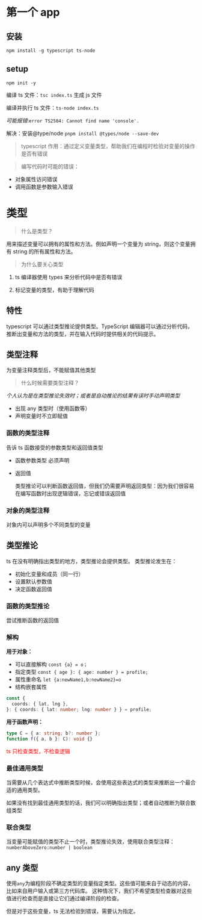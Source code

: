 # 第一个 app

## 安装

`npm install -g typescript ts-node`

## setup

`npm init -y`

编译 ts 文件：`tsc index.ts` 生成 js 文件

编译并执行 ts 文件：`ts-node index.ts`

_可能报错_:`error TS2584: Cannot find name 'console'.`

解决：安装@type/node `pnpm install @types/node --save-dev`

> typescript 作用：通过定义变量类型，帮助我们在编程时检验对变量的操作是否有错误

> 编写代码时可能的错误：

- 对象属性访问错误
- 调用函数是参数输入错误

# 类型

> 什么是类型？

用来描述变量可以拥有的属性和方法。例如声明一个变量为 string，则这个变量拥有 string 的所有属性和方法。

> 为什么要关心类型

1. ts 编译器使用 types 来分析代码中是否有错误

2. 标记变量的类型，有助于理解代码

## 特性

typescript 可以通过类型推论提供类型。TypeScript 编辑器可以通过分析代码，推断出变量和方法的类型，并在输入代码时提供相关的代码提示。

## 类型注释

为变量注释类型后，不能赋值其他类型

> 什么时候需要类型注释？

_个人认为是在类型推论失效时；或者是自动推论的结果有误时手动声明类型_

- 出现 any 类型时（使用函数等）
- 声明变量时不立即赋值

### 函数的类型注释

告诉 ts 函数接受的参数类型和返回值类型

- 函数参数类型 必须声明
- 返回值

  类型推论可以判断函数返回值，但我们仍需要声明返回类型：因为我们很容易在编写函数时出现逻辑错误，忘记或错误返回值

### 对象的类型注释

对象内可以声明多个不同类型的变量

## 类型推论

ts 在没有明确指出类型的地方，类型推论会提供类型。
类型推论发生在：

- 初始化变量和成员（同一行）
- 设置默认参数值
- 决定函数返回值

### 函数的类型推论

尝试推断函数的返回值

### 解构

**用于对象：**

- 可以直接解构
  `const {a} = o；`
- 指定类型
  `const { age }: { age: number } = profile;`
- 属性重命名
  `let {a:newName1,b:newName2}=o`
- 结构嵌套属性

```typescript
const {
  coords: { lat, lng },
}: { coords: { lat: number; lng: number } } = profile;
```

**用于函数声明：**

```typescript
type C = { a: string; b?: number };
function f({ a, b }: C): void {}
```

<span style="color:red">ts
只检查类型，不检查逻辑</span>

### 最佳通用类型

当需要从几个表达式中推断类型时候，会使用这些表达式的类型来推断出一个最合适的通用类型。

如果没有找到最佳通用类型的话，我们可以明确指出类型；或者自动推断为联合数组类型

### 联合类型

当变量可能赋值的类型不止一个时，类型推论失效，使用联合类型注释：
`numberAboveZero:number | boolean`

## any 类型

使用`any`为编程阶段不确定类型的变量指定类型。这些值可能来自于动态的内容，比如来自用户输入或第三方代码库。 这种情况下，我们不希望类型检查器对这些值进行检查而是直接让它们通过编译阶段的检查。

但是对于这些变量，ts 无法检验到错误，需要认为指定。
